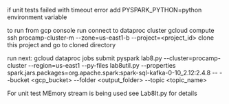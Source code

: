 if unit tests failed with timeout error add
PYSPARK_PYTHON=python
environment variable

to run from gcp console run
connect to dataproc cluster
gcloud compute ssh procamp-cluster-m --zone=us-east1-b --project=<project_id>
clone this project and go to cloned directory

run next:
gcloud dataproc jobs submit pyspark lab8.py --cluster=procamp-cluster --region=us-east1 --py-files lab8util.py --properties spark.jars.packages=org.apache.spark:spark-sql-kafka-0-10_2.12:2.4.8 -- --bucket <gcp_bucket> --folder <output_folder> --topic <topic_name>


For unit test MEmory stream is being used see Lab8It.py for details



